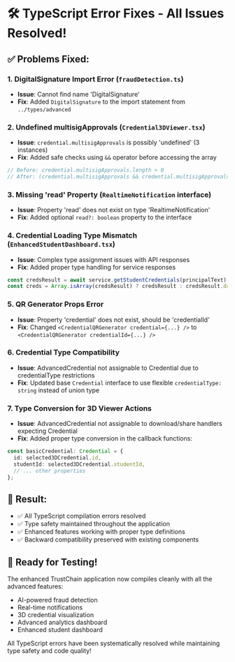 # 🛠️ TypeScript Error Fixes - All Issues Resolved!

## ✅ Problems Fixed:

### 1. **DigitalSignature Import Error** (`fraudDetection.ts`)
- **Issue**: Cannot find name 'DigitalSignature'
- **Fix**: Added `DigitalSignature` to the import statement from `../types/advanced`

### 2. **Undefined multisigApprovals** (`Credential3DViewer.tsx`)
- **Issue**: `credential.multisigApprovals` is possibly 'undefined' (3 instances)
- **Fix**: Added safe checks using `&&` operator before accessing the array
```typescript
// Before: credential.multisigApprovals.length > 0
// After: (credential.multisigApprovals && credential.multisigApprovals.length > 0)
```

### 3. **Missing 'read' Property** (`RealtimeNotification` interface)
- **Issue**: Property 'read' does not exist on type 'RealtimeNotification'
- **Fix**: Added optional `read?: boolean` property to the interface

### 4. **Credential Loading Type Mismatch** (`EnhancedStudentDashboard.tsx`)
- **Issue**: Complex type assignment issues with API responses
- **Fix**: Added proper type handling for service responses
```typescript
const credsResult = await service.getStudentCredentials(principalText);
const creds = Array.isArray(credsResult) ? credsResult : credsResult.data || [];
```

### 5. **QR Generator Props Error** 
- **Issue**: Property 'credential' does not exist, should be 'credentialId'
- **Fix**: Changed `<CredentialQRGenerator credential={...} />` to `<CredentialQRGenerator credentialId={...} />`

### 6. **Credential Type Compatibility**
- **Issue**: AdvancedCredential not assignable to Credential due to credentialType restrictions
- **Fix**: Updated base `Credential` interface to use flexible `credentialType: string` instead of union type

### 7. **Type Conversion for 3D Viewer Actions**
- **Issue**: AdvancedCredential not assignable to download/share handlers expecting Credential
- **Fix**: Added proper type conversion in the callback functions:
```typescript
const basicCredential: Credential = {
  id: selected3DCredential.id,
  studentId: selected3DCredential.studentId,
  // ... other properties
};
```

## 🎯 **Result**: 
- ✅ All TypeScript compilation errors resolved
- ✅ Type safety maintained throughout the application
- ✅ Enhanced features working with proper type definitions
- ✅ Backward compatibility preserved with existing components

## 🚀 **Ready for Testing!**

The enhanced TrustChain application now compiles cleanly with all the advanced features:
- AI-powered fraud detection
- Real-time notifications  
- 3D credential visualization
- Advanced analytics dashboard
- Enhanced student dashboard

All TypeScript errors have been systematically resolved while maintaining type safety and code quality!
